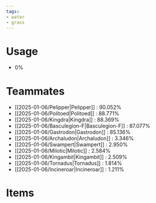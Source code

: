 ```yaml
---
tags:
- water
- grass
---
```

# Usage
- 0%
# Teammates
- [[2025-01-06/Pelipper|Pelipper]] : 90.052%
- [[2025-01-06/Politoed|Politoed]] : 88.771%
- [[2025-01-06/Kingdra|Kingdra]] : 88.369%
- [[2025-01-06/Basculegion-F|Basculegion-F]] : 87.077%
- [[2025-01-06/Gastrodon|Gastrodon]] : 85.136%
- [[2025-01-06/Archaludon|Archaludon]] : 3.346%
- [[2025-01-06/Swampert|Swampert]] : 2.950%
- [[2025-01-06/Milotic|Milotic]] : 2.584%
- [[2025-01-06/Kingambit|Kingambit]] : 2.509%
- [[2025-01-06/Tornadus|Tornadus]] : 1.814%
- [[2025-01-06/Incineroar|Incineroar]] : 1.211%
# Items